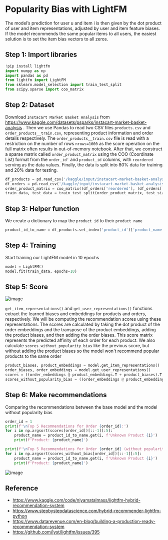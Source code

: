 # Popularity Bias with LightFM

The model’s prediction for user u and item i is then given by the dot product of user and item representations, adjusted by user and item feature biases. If the model recommends the same popular items to all users, the easiest solution is to set the item bias vectors to all zeros.

## Step 1: Import libraries

```python
!pip install lightfm
import numpy as np
import pandas as pd
from lightfm import LightFM
from sklearn.model_selection import train_test_split
from scipy.sparse import coo_matrix
```

## Step 2: Dataset

Download `Instacart Market Basket Analysis` from https://www.kaggle.com/datasets/psparks/instacart-market-basket-analysis . Then we use Pandas to read two CSV files `products.csv` and `order_products__train.csv`, representing product information and order details respectively. The `order_products__train.csv` file is read with a restriction on the number of rows `nrows=1000` as the score operation on the full matrix often results in out-of-memory notebook. After that, we construct a sparse matrix called `order_product_matrix` using the COO (Coordinate List) format from the `order_id'` and `product_id` columns, with `reordered` serving as the data values. Finally, the data is split into 80% data for training and 20% data for testing.

```python
df_products = pd.read_csv('/kaggle/input/instacart-market-basket-analysis/products.csv')
df_orders = pd.read_csv('/kaggle/input/instacart-market-basket-analysis/order_products__train.csv', nrows=1000)
order_product_matrix = coo_matrix((df_orders['reordered'], (df_orders['order_id'], df_orders['product_id']))).tocsr()
train_data, test_data = train_test_split(order_product_matrix, test_size=0.2)
```

## Step 3: Helper function

We create a dictionary to map the `product id` to their `product name` 

```python
product_id_to_name = df_products.set_index('product_id')['product_name'].to_dict()
```

## Step 4: Training

Start training our LightFM model in 10 epochs

```python
model = LightFM()
model.fit(train_data, epochs=10)
```

## Step 5: Score

![image](https://github.com/hughiephan/DPL/assets/16631121/98fd531b-4fbf-430a-bf87-34c3c188754e)

`get_item_representations()` and `get_user_representations()` functions extract the learned biases and embeddings for products and orders, respectively. We will be computing the recommendation scores using these representations. The scores are calculated by taking the dot product of the order embeddings and the transpose of the product embeddings, adding the product biases, and then adding the order biases. This score matrix represents the predicted affinity of each order for each product. We also calculate `scores_without_popularity_bias` like the previous score, but without adding the product biases so the model won't recommend popular products to the same order

```python
product_biases, product_embeddings = model.get_item_representations()
order_biases, order_embeddings = model.get_user_representations()
scores = ((order_embeddings @ product_embeddings.T + product_biases).T + order_biases).T
scores_without_popularity_bias = ((order_embeddings @ product_embeddings.T).T + order_biases).T
```

## Step 6: Make recommendations

Comparing the recommendations between the base model and the model without popularity bias

```python
order_id = 1
print(f'\nTop 5 Recommendations for Order {order_id}:')
for i in np.argsort(scores[order_id])[::-1][:5]:
    product_name = product_id_to_name.get(i, f'Unknown Product {i}')
    print(f'Product: {product_name}')

print(f'\nTop 5 Recommendations for Order {order_id} (without popularity bias):')
for i in np.argsort(scores_without_bias[order_id])[::-1][:5]:
    product_name = product_id_to_name.get(i, f'Unknown Product {i}')
    print(f'Product: {product_name}')
```

![image](https://github.com/hughiephan/DPL/assets/16631121/41502cee-3717-413e-8efa-76d6c5b3a371)

## Reference
- https://www.kaggle.com/code/niyamatalmass/lightfm-hybrid-recommendation-system
- https://www.stepbystepdatascience.com/hybrid-recommender-lightfm-python
- https://www.datarevenue.com/en-blog/building-a-production-ready-recommendation-system
- https://github.com/lyst/lightfm/issues/395

